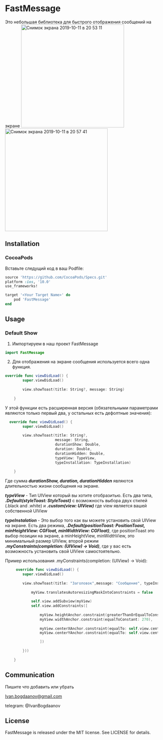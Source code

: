 # FastMessage
Это небольшая библиотека для быстрого отображения сообщений на экране
<img width="339" alt="Снимок экрана 2019-10-11 в 20 53 11" src="https://user-images.githubusercontent.com/50133415/66673471-4ed7d680-ec69-11e9-933a-9a165f992631.png">
<img width="338" alt="Снимок экрана 2019-10-11 в 20 57 41" src="https://user-images.githubusercontent.com/50133415/66673738-dfaeb200-ec69-11e9-9554-6e60bda39a03.png">

## Installation
### CocoaPods
Вставьте следущий код в ваш Podfile:

```ruby
source 'https://github.com/CocoaPods/Specs.git'
platform :ios, '10.0'
use_frameworks!

target '<Your Target Name>' do
    pod 'FastMessage'
end
```
## Usage
### Default Show
1.  Импортируем в наш проект FastMessage
```swift
import FastMessage
```
2.  Для отображения на экране сообщения используется всего одна функция.

```swift
override func viewDidLoad() {
        super.viewDidLoad()
        
        view.showToast(title: String?, message: String)
        
    }
```
У этой функции есть расширенная версия (обязательными параметрами являются только первый два, у остальных есть дефолтные значения):
```swift
  override func viewDidLoad() {
        super.viewDidLoad()
        
        view.showToast(title: String?,
                       message: String,
                       durationShow: Double,
                       duration: Double,
                       durationHidden: Double,
                       typeView: TypeView,
                       typeInstallation: TypeInstallation)
        
    }
 ```
   Где сумма ***durationShow, duration, durationHidden*** являются длительностью жизни сообщения на экране.
     
   ***typeView*** - Тип UIView который вы хотите отобразитью. Есть два типа, ***.Default(styleToast: StyleToast)*** с возможность выбора двух стилей (.black and .white) и ***.custom(view: UIView)*** где view является вашей собственной UIView
     
   ***typeInstalation*** - Это выбор того как вы можете установить свой UIView на экране. Есть два режима, ***.Default(positionToast: PositionToast, minHeightView: CGFloat, minWidthView: CGFloat)***, где positionToast это выбор позиции на экране, а minHeightView, minWidthView, это минимальный размер UIView, второй режим ***.myConstraints(completion: (UIView) -> Void)***, где у вас есть возможность установить свой UIView самостоятельно. 
     
Пример использования .myConstraints(completion: (UIView) -> Void):
```swift
     override func viewDidLoad() {
        super.viewDidLoad()
        
        view.showToast(title: "Заголовок",message: "Сообщение", typeInstallation: .myConstraints(completion: { myView in
            
            myView.translatesAutoresizingMaskIntoConstraints = false
            
            self.view.addSubview(myView)
            self.view.addConstraints([
                
                myView.heightAnchor.constraint(greaterThanOrEqualToConstant: 44),
                myView.widthAnchor.constraint(equalToConstant: 270),
                
                myView.centerXAnchor.constraint(equalTo: self.view.centerXAnchor),
                myView.centerYAnchor.constraint(equalTo: self.view.centerYAnchor)

                ])
            
        }))
        
    }
```
     
## Communication
Пишите что добавить или убрать

Ivan.bogdaanov@gmail.com

telegram: @IvanBogdaanov

## License
FastMessage is released under the MIT license. See LICENSE for details.
